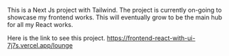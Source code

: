 This is a Next Js project with Tailwind. The project is currently on-going to showcase my frontend works.
This will eventually grow to be the main hub for all my React works.

Here is the link to see this project. https://frontend-react-with-ui-7j7s.vercel.app/lounge
